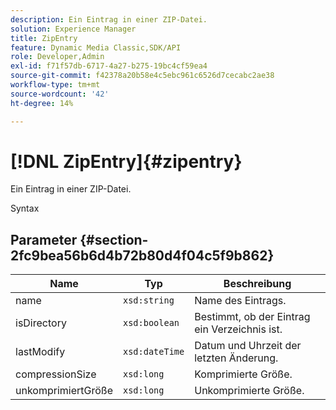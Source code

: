 ```yaml
---
description: Ein Eintrag in einer ZIP-Datei.
solution: Experience Manager
title: ZipEntry
feature: Dynamic Media Classic,SDK/API
role: Developer,Admin
exl-id: f71f57db-6717-4a27-b275-19bc4cf59ea4
source-git-commit: f42378a20b58e4c5ebc961c6526d7cecabc2ae38
workflow-type: tm+mt
source-wordcount: '42'
ht-degree: 14%

---
```


# [!DNL ZipEntry]{#zipentry}

Ein Eintrag in einer ZIP-Datei.

Syntax

## Parameter {#section-2fc9bea56b6d4b72b80d4f04c5f9b862}

| Name | Typ | Beschreibung |
|---|---|---|
| name | `xsd:string` | Name des Eintrags. |
| isDirectory | `xsd:boolean` | Bestimmt, ob der Eintrag ein Verzeichnis ist. |
| lastModify | `xsd:dateTime` | Datum und Uhrzeit der letzten Änderung. |
| compressionSize | `xsd:long` | Komprimierte Größe. |
| unkomprimiertGröße | `xsd:long` | Unkomprimierte Größe. |

